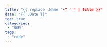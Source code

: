 ```yaml
---
title: "{{ replace .Name "-" " " | title }}"
date: "{{ .Date }}"
toc: true
categories:
 - "编程"
tags:
 - "code"
---
```

### 